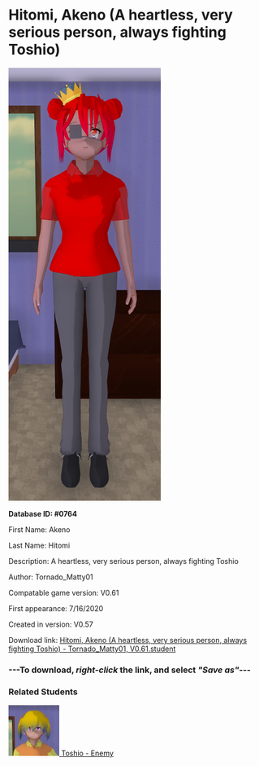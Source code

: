 # Hitomi, Akeno (A heartless, very serious person, always fighting Toshio)

<img src="../../Files/Images/Hitomi, Akeno (A heartless, very serious person, always fighting Toshio).png" title="Hitomi, Akeno (A heartless, very serious person, always fighting Toshio) - Tornado_Matty01, V0.61">

**Database ID: #0764**

First Name: Akeno

Last Name: Hitomi

Description: A heartless, very serious person, always fighting Toshio

Author: Tornado_Matty01

Compatable game version: V0.61

First appearance: 7/16/2020

Created in version: V0.57

Download link: <a href="https://raw.githubusercontent.com/Arbiter1223/Daigaku-Gurashi-Custom-Students/master/Files/Student%20Files/Hitomi%2C%20Akeno%20(A%20heartless%2C%20very%20serious%20person%2C%20always%20fighting%20Toshio)%20-%20Tornado_Matty01%2C%20V0.61.student">Hitomi, Akeno (A heartless, very serious person, always fighting Toshio) - Tornado_Matty01, V0.61.student</a>

### ---**To download, _right-click_ the link, and select _"Save as"_**---

### Related Students

<a href="Kuramoto, Toshio (A very snooty baka, always fighting Akeno).md"><img src="../../Files/Thumbs/Kuramoto, Toshio (A very snooty baka, always fighting Akeno).png" height="100" width="100" title="Kuramoto, Toshio (A very snooty baka, always fighting Akeno) - Tornado_Matty01, V0.61"></a><a href="Kuramoto, Toshio (A very snooty baka, always fighting Akeno).md"> Toshio - Enemy</a>

